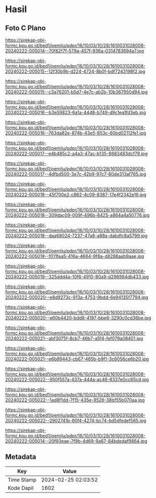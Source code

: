 # Hasil

## Foto C Plano

https://sirekap-obj-formc.kpu.go.id/bed1/pemilu/pdpr/16/10/03/10/28/1610031028008-20240222-005014--70f82f7f-579a-457f-936a-0314783694a7.jpg

https://sirekap-obj-formc.kpu.go.id/bed1/pemilu/pdpr/16/10/03/10/28/1610031028008-20240222-005015--12f30b9b-d224-4724-8b0f-bdf7243198f2.jpg

https://sirekap-obj-formc.kpu.go.id/bed1/pemilu/pdpr/16/10/03/10/28/1610031028008-20240222-005015--c3a76201-b5d7-4e7c-ab2b-10b367950d94.jpg

https://sirekap-obj-formc.kpu.go.id/bed1/pemilu/pdpr/16/10/03/10/28/1610031028008-20240222-005016--b3e59823-6a1a-4448-b749-d9c1ea1fd3eb.jpg

https://sirekap-obj-formc.kpu.go.id/bed1/pemilu/pdpr/16/10/03/10/28/1610031028008-20240222-005016--763da82e-874b-43e5-853c-60bd02112fe1.jpg

https://sirekap-obj-formc.kpu.go.id/bed1/pemilu/pdpr/16/10/03/10/28/1610031028008-20240222-005017--e4b485c2-a4a3-47ac-b135-8883483dcf79.jpg

https://sirekap-obj-formc.kpu.go.id/bed1/pemilu/pdpr/16/10/03/10/28/1610031028008-20240222-005017--4dfbd500-3e7c-42b9-97c7-80de313af765.jpg

https://sirekap-obj-formc.kpu.go.id/bed1/pemilu/pdpr/16/10/03/10/28/1610031028008-20240222-005018--45f700e2-c882-4c09-8387-17e4f2342e16.jpg

https://sirekap-obj-formc.kpu.go.id/bed1/pemilu/pdpr/16/10/03/10/28/1610031028008-20240222-005018--309dac09-009f-496b-8425-a864a4a50778.jpg

https://sirekap-obj-formc.kpu.go.id/bed1/pemilu/pdpr/16/10/03/10/28/1610031028008-20240222-005018--daa68024-7237-47a8-a88a-dabdfc8a5799.jpg

https://sirekap-obj-formc.kpu.go.id/bed1/pemilu/pdpr/16/10/03/10/28/1610031028008-20240222-005019--f011fea5-416a-4664-9f8a-d8288aab9aae.jpg

https://sirekap-obj-formc.kpu.go.id/bed1/pemilu/pdpr/16/10/03/10/28/1610031028008-20240222-005019--325ddd4a-10f6-4910-80a9-d296984db433.jpg

https://sirekap-obj-formc.kpu.go.id/bed1/pemilu/pdpr/16/10/03/10/28/1610031028008-20240222-005020--e8d9273c-913a-4753-9bdd-6e94135f7794.jpg

https://sirekap-obj-formc.kpu.go.id/bed1/pemilu/pdpr/16/10/03/10/28/1610031028008-20240222-005020--e60b4420-bdd8-4197-bbe6-3290c0cd36be.jpg

https://sirekap-obj-formc.kpu.go.id/bed1/pemilu/pdpr/16/10/03/10/28/1610031028008-20240222-005021--abf3075f-8cb7-46b7-a5f4-fef079a08401.jpg

https://sirekap-obj-formc.kpu.go.id/bed1/pemilu/pdpr/16/10/03/10/28/1610031028008-20240222-005021--e6b89443-cb67-465b-b9f1-3c6056ce6b20.jpg

https://sirekap-obj-formc.kpu.go.id/bed1/pemilu/pdpr/16/10/03/10/28/1610031028008-20240222-005022--950f557a-437a-444a-ac46-8337e0cc65cd.jpg

https://sirekap-obj-formc.kpu.go.id/bed1/pemilu/pdpr/16/10/03/10/28/1610031028008-20240222-005022--1ad8f1dd-7f15-435e-9526-38bf55b070aa.jpg

https://sirekap-obj-formc.kpu.go.id/bed1/pemilu/pdpr/16/10/03/10/28/1610031028008-20240222-005022--2902741b-80f4-4274-bc74-bd5dfedef565.jpg

https://sirekap-obj-formc.kpu.go.id/bed1/pemilu/pdpr/16/10/03/10/28/1610031028008-20240222-005014--20f93eae-7f9b-4d69-9a67-84bdedaf9864.jpg


## Metadata

| Key        | Value               |
| ---------- | ------------------- |
| Time Stamp | 2024-02-25 02:03:52 |
| Kode Dapil | 1602                |



